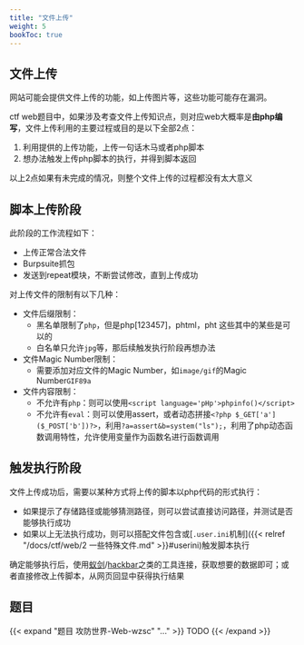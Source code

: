 ```yaml
---
title: "文件上传" 
weight: 5
bookToc: true
---
```


## 文件上传

网站可能会提供文件上传的功能，如上传图片等，这些功能可能存在漏洞。

ctf web题目中，如果涉及考查文件上传知识点，则对应web大概率是**由php编写**，文件上传利用的主要过程或目的是以下全部2点：
1. 利用提供的上传功能，上传一句话木马或者php脚本
2. 想办法触发上传php脚本的执行，并得到脚本返回

以上2点如果有未完成的情况，则整个文件上传的过程都没有太大意义

## 脚本上传阶段

此阶段的工作流程如下：
- 上传正常合法文件
- Burpsuite抓包
- 发送到repeat模块，不断尝试修改，直到上传成功

对上传文件的限制有以下几种：
- 文件后缀限制：
    - 黑名单限制了`php`，但是php[123457]，phtml，pht 这些其中的某些是可以的
    - 白名单只允许`jpg`等，那后续触发执行阶段再想办法
- 文件Magic Number限制：
    - 需要添加对应文件的Magic Number，如`image/gif`的Magic Number`GIF89a`
- 文件内容限制：
    - 不允许有`php`：则可以使用`<script language='pHp'>phpinfo()</script>`
    - 不允许有`eval`：则可以使用assert，或者动态拼接`<?php $_GET['a']($_POST['b'])?>`，利用`?a=assert&b=system("ls");`，利用了php动态函数调用特性，允许使用变量作为函数名进行函数调用

## 触发执行阶段

文件上传成功后，需要以某种方式将上传的脚本以php代码的形式执行：
- 如果提示了存储路径或能够猜测路径，则可以尝试直接访问路径，并测试是否能够执行成功
- 如果以上无法执行成功，则可以搭配文件包含或[`.user.ini`机制]({{< relref "/docs/ctf/web/2 一些特殊文件.md" >}}#userini)触发脚本执行

确定能够执行后，使用[蚁剑](https://github.com/AntSwordProject/antSword)/[hackbar](https://chromewebstore.google.com/detail/hackbar/ginpbkfigcoaokgflihfhhmglmbchinc)之类的工具连接，获取想要的数据即可；或者直接修改上传脚本，从网页回显中获得执行结果

## 题目

{{< expand "题目 攻防世界-Web-wzsc" "..." >}}
TODO
{{< /expand >}}